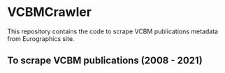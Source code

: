 # VCBMCrawler
This repository contains the code to scrape VCBM publications metadata from Eurographics site.


## To scrape VCBM publications (2008 - 2021)


